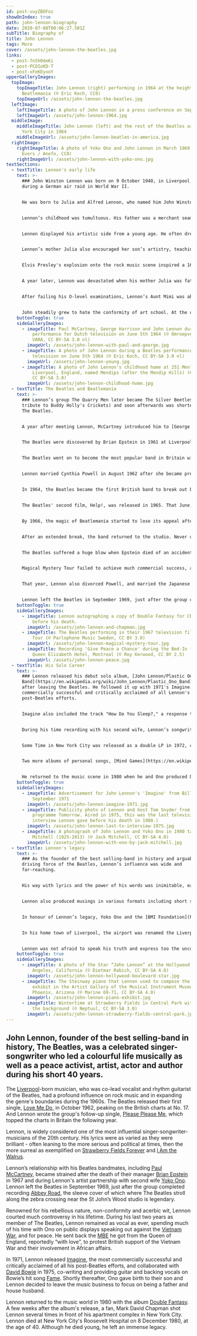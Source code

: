 ```yaml
---
id: post-vuyZBOFoz
showOnIndex: true
path: john-lennon-biography
date: 2020-07-08T00:06:27.501Z
subTitle: Biography of
title: John Lennon
tags: More
cover: /assets/john-lennon-the-beatles.jpg
links:
  - post-7nSh0deKi
  - post-PCOIoKD-T
  - post-xFeKEyxoY
upperGalleryImages:
  topImage:
    topImageTitle: John Lennon (right) performing in 1964 at the height of
      Beatlemania (© Eric Koch, CC0)
    topImageUrl: /assets/john-lennon-the-beatles.jpg
  leftImage:
    leftImageTitle: A photo of John Lennon in a press conference on September 11, 1964
    leftImageUrl: /assets/john-lennon-1964.jpg
  middleImage:
    middleImageTitle: John Lennon (left) and the rest of the Beatles arriving in New
      York City in 1964
    middleImageUrl: /assets/john-lennon-beatles-in-america.jpg
  rightImage:
    rightImageTitle: A photo of Yoko Ono and John Lennon in March 1969 (© Joost
      Evers / Anefo, CC0)
    rightImageUrl: /assets/john-lennon-with-yoko-ono.jpg
textSections:
  - textTitle: Lennon's early life
    text: >-
      ### John Winston Lennon was born on 9 October 1940, in Liverpool, England,
      during a German air raid in World War II.


      He was born to Julia and Alfred Lennon, who named him John Winston Lennon after his paternal grandfather, John "Jack" Lennon, and [Prime Minister Winston Churchill](/winston-churchill-biography).


      Lennon’s childhood was tumultuous. His father was a merchant seaman who was absent throughout most of Lennon’s life. When he was four years old, Lennon's parents separated and he ended up living with his Aunt Mimi. Lennon's mother, Julia, remarried but visited him and Mimi regularly.


      Lennon displayed his artistic side from a young age. He often drew comical cartoons that appeared in his own, self-made school magazine called the Daily Howl.


      Lennon’s mother Julia also encouraged her son’s artistry, teaching him how to play the banjo and the piano on her visits to Mimi’s. She even purchased his first guitar, and introduced him to [Elvis Presley](https://en.wikipedia.org/wiki/Elvis_Presley) and [Fats Domino](https://en.wikipedia.org/wiki/Fats_Domino).


      Elvis Presley's explosion onto the rock music scene inspired a 16-year-old Lennon to create the skiffle band called [the Quarry Men](https://en.wikipedia.org/wiki/The_Quarrymen), named after his school. Lennon met Paul McCartney at a church fete in 1957, and invited him to join the group. The two eventually formed one of the most successful songwriting partnerships in musical history.


      A year later, Lennon was devastated when his mother Julia was fatally struck by a car driven by an off-duty police officer in July 1958. The event influenced many of Lennon’s later songs, and was also one of the factors that cemented his friendship with Paul McCartney, who lost his mother to breast cancer at the age of 14. Lennon would later pen a song entitled [Julia](https://en.wikipedia.org/wiki/Julia_(Beatles_song)) in honour of his mother.


      After failing his O-level examinations, Lennon’s Aunt Mimi was able to get him accepted into the [Liverpool College of Art](https://en.wikipedia.org/wiki/Liverpool_College_of_Art) by showing them some of his drawings.


      John steadily grew to hate the conformity of art school. At the college, he started wearing Teddy Boy clothes and was threatened with expulsion for his behaviour. While there he also met his future wife, [Cynthia Powell](https://en.wikipedia.org/wiki/Cynthia_Lennon).
    buttonToggle: true
    sideGalleryImages:
      - imageTitle: Paul McCartney, George Harrison and John Lennon during a Beatles
          performance for Dutch television on June 5th 1964 (© Omroepvereniging
          VARA, CC BY-SA 3.0 nl)
        imageUrl: /assets/john-lennon-with-paul-and-george.jpg
      - imageTitle: A photo of John Lennon during a Beatles performance for Dutch
          television on June 5th 1964 (© Eric Koch, CC BY-SA 3.0 nl)
        imageUrl: /assets/john-lennon-young.jpg
      - imageTitle: A photo of John Lennon's childhood home at 251 Menlove Avenue in
          Liverpool, England, named Mendips (after the Mendip Hills) (© Havaska,
          CC BY-SA 3.0)
        imageUrl: /assets/john-lennon-childhood-home.jpg
  - textTitle: The Beatles and Beatlemania
    text: >-
      ### Lennon’s group The Quarry Men later became The Silver Beetles (a
      tribute to Buddy Holly's Crickets) and soon afterwards was shortened to
      The Beatles.


      A year after meeting Lennon, McCartney introduced him to [George Harrison](https://en.wikipedia.org/wiki/George_Harrison). Harrison and art college buddy [Stuart Sutcliffe](https://en.wikipedia.org/wiki/Stuart_Sutcliffe) also joined Lennon's band. The first recording they made was a cover version of Buddy Holly's That'll Be the Day in 1958.


      The Beatles were discovered by Brian Epstein in 1961 at Liverpool's Cavern Club, where they performed on a regular basis. Epstein secured a record contract with [EMI](https://en.wikipedia.org/wiki/EMI). With a new drummer, [Ringo Starr](https://en.wikipedia.org/wiki/Ringo_Starr), and [George Martin](https://en.wikipedia.org/wiki/George_Martin) as a producer, the group released their first single, Love Me Do, in October 1962. It peaked on the British charts at No. 17.


      The Beatles went on to become the most popular band in Britain with the release of subsequent hits as Please Please Me, She Loves You and I Want To Hold Your Hand.


      Lennon married Cynthia Powell in August 1962 after she became pregnant. The couple had one son together, Julian, who was named after Lennon's mother.


      In 1964, the Beatles became the first British band to break out big in the US, beginning with their appearance on television's [The Ed Sullivan Show](https://en.wikipedia.org/wiki/The_Ed_Sullivan_Show) in 1964. Beatlemania launched a "British Invasion" of rock bands in the US that also included [the Rolling Stones](https://en.wikipedia.org/wiki/The_Rolling_Stones) and [the Kinks](https://en.wikipedia.org/wiki/The_Kinks). Following their appearance on Sullivan, the Beatles returned to Britain to film their first film, A Hard Day's Night (1964), and prepare for their first world tour.


      The Beatles' second film, Help!, was released in 1965. That June, Queen Elizabeth II announced that the Beatles would be named a Member of the Order of the British Empire. In August 1965, the foursome performed to 55,600 fans at New York's Shea Stadium, setting a new record for largest concert audience in musical history. When the Beatles returned to England, they recorded the breakthrough album [Rubber Soul (1965)](https://en.wikipedia.org/wiki/Rubber_Soul), noted for extending beyond the love songs and pop formulas for which the band was previously well-known.


      By 1966, the magic of Beatlemania started to lose its appeal after Lennon's remark that the band was "more popular than Jesus now" caused Beatles records to be thrown on bonfires in the [US Bible belt](https://en.wikipedia.org/wiki/Bible_Belt). The Beatles gave up touring after a concert at San Francisco's Candlestick Park the same year.


      After an extended break, the band returned to the studio. Never ones to shy away from experimenting, The Beatles also channelled different genres during their 13 studio albums including pop, classical, Indian music, psychedelia and hard rock. The album [Sgt. Pepper's Lonely Hearts Club Band (1967)](https://en.wikipedia.org/wiki/Sgt._Pepper's_Lonely_Hearts_Club_Band), considered by many to be the greatest rock project in musical history, followed the hit single Strawberry Fields Forever.


      The Beatles suffered a huge blow when Epstein died of an accidental overdose of sleeping pills on August 27, 1967. McCartney took on the leadership role and the group filmed [Magical Mystery Tour](https://en.wikipedia.org/wiki/Magical_Mystery_Tour).


      Magical Mystery Tour failed to achieve much commercial success, and the Beatles retreated into Transcendental Meditation and the Maharishi Mahesh Yogi, which took them to India for two months in early 1968. In November 1968, the Beatles' double-album [The Beatles](https://en.wikipedia.org/wiki/The_Beatles_(album)) (also known as The White Album) displayed their divergent directions.


      That year, Lennon also divorced Powell, and married the Japanese avant-garde artist Yoko Ono in 1969. Lennon and Ono invented a form of peace protest by staying in bed while being filmed and interviewed, and released their single ["Give Peace a Chance" (1969)](https://en.wikipedia.org/wiki/Give_Peace_a_Chance). The presence of Ono, who always accompanied Lennon in the studio, caused tension amongst the group.


      Lennon left the Beatles in September 1969, just after the group completed recording Abbey Road. The news of the break-up was kept secret until McCartney announced his departure in April 1970, a month before the band released Let It Be, recorded just before Abbey Road.
    buttonToggle: true
    sideGalleryImages:
      - imageTitle: Lennon autographing a copy of Double Fantasy for Chapman, six hours
          before his death.
        imageUrl: /assets/john-lennon-and-chapman.jpg
      - imageTitle: The Beatles performing in their 1967 television film Magical Mystery
          Tour (© Parlophone Music Sweden, CC BY 3.0)
        imageUrl: /assets/john-lennon-magical-mystery-tour.jpg
      - imageTitle: Recording 'Give Peace a Chance' during the Bed-In for Peace at the
          Queen Elizabeth Hotel, Montreal (© Roy Kerwood, CC BY 2.5)
        imageUrl: /assets/john-lennon-peace.jpg
  - textTitle: His Solo Career
    text: >-
      ### Lennon released his debut solo album, [John Lennon/Plastic Ono
      Band](https://en.wikipedia.org/wiki/John_Lennon/Plastic_Ono_Band), soon
      after leaving the Beatles. He followed it up with 1971's Imagine, the most
      commercially successful and critically acclaimed of all Lennon's
      post-Beatles efforts.


      Imagine also included the track "How Do You Sleep?," a response to veiled messages at Lennon in some of McCartney's solo recordings. Although the former songwriting duo later buried the hatchet, they never formally worked together again.


      During his time recording with his second wife, Lennon’s songwriting became very political. Lennon and Ono moved to the United States in September 1971, and released their Anti-Vietnam War song ["Happy Xmas (War Is Over)"](https://en.wikipedia.org/wiki/Happy_Xmas_(War_Is_Over)) single in December.


      Some Time in New York City was released as a double LP in 1972, containing songs about women's rights, race relations, Britain's role in Northern Ireland and Lennon's difficulties in obtaining a green card (which he was denied due to his activism but finally granted in 1976).


      Two more albums of personal songs, [Mind Games](https://en.wikipedia.org/wiki/Mind_Games_(John_Lennon_album)) and [Walls And Bridges](https://en.wikipedia.org/wiki/Walls_and_Bridges), and one of cover versions of rock and roll songs of his youth, came before 1975 when he and Ono welcomed their son, Sean Lennon. Lennon decided to leave the music business to focus on being a father and house husband.


      He returned to the music scene in 1980 when he and Ono produced Double Fantasy, a concept album dealing with their relationship. Tragically, just a few weeks after the album's release, a fan, [Mark David Chapman](https://en.wikipedia.org/wiki/Mark_David_Chapman) shot Lennon several times in front of his apartment complex in New York City. Lennon died at New York City's Roosevelt Hospital on 8 December, 1980, at the age of 40. When Lennon died his remains were cremated and his ashes were scattered in New York's Central Park, where the [Strawberry Fields memorial](https://en.wikipedia.org/wiki/Strawberry_Fields_(memorial)) was later created.
    buttonToggle: true
    sideGalleryImages:
      - imageTitle: Advertisement for John Lennon's 'Imagine' from Billboard, 18
          September 1971
        imageUrl: /assets/john-lennon-imagine-1971.jpg
      - imageTitle: Publicity photo of Lennon and host Tom Snyder from the television
          programme Tomorrow. Aired in 1975, this was the last television
          interview Lennon gave before his death in 1980.)
        imageUrl: /assets/john-lennon-last-tv-interview-1975.jpg
      - imageTitle: A photograoh of John Lennon and Yoko Ono in 1980 taken by Jack
          Mitchell (1925-2013) (© Jack Mitchell, CC BY-SA 4.0)
        imageUrl: /assets/john-lennon-with-ono-by-jack-mitchell.jpg
  - textTitle: Lennon's legacy
    text: >-
      ### As the founder of the best selling-band in history and arguably the
      driving force of the Beatles, Lennon’s influence was wide and
      far-reaching.


      His way with lyrics and the power of his words was inimitable, earning him numerous accolades throughout his lifetime and a BBC poll identified the UK's favourite song lyric as "Imagine".


      Lennon also produced musings in various formats including short stories, poetry, plays and drawings. After his death, a series of works were published, including Skywriting by Word of Mouth (1986), Ai: Japan Through John Lennon's Eyes: A Personal Sketchbook (1992), with Lennon's illustrations of the definitions of Japanese words, and Real Love: The Drawings for Sean (1999).


      In honour of Lennon’s legacy, Yoko Ono and the [BMI Foundation](https://en.wikipedia.org/wiki/BMI_Foundation), in 1999, established an annual music competition programme for songwriters of contemporary musical genres to honour John Lennon's memory and his large creative influence. Over $400,000 has been given through [BMI Foundation's John Lennon Scholarships](https://bmifoundation.org/programs/info/john_lennon_scholarships) to talented young musicians in the US.


      In his home town of Liverpool, the airport was renamed the Liverpool John Lennon Airport in honour of the legendary musician, and the [John Lennon Peace Monument](https://en.wikipedia.org/wiki/John_Lennon_Peace_Monument) was unveiled in Chavasse Park.


      Lennon was not afraid to speak his truth and express too the uncomfortable truth of what was going on in the world and address his concerns, including [racial segregation](https://en.wikipedia.org/wiki/Racial_segregation) in the US. The Beatles refused to do a gig in the US unless the audience were integrated as one. His anti-war stance and his desire for peace in the world has inspired people worldwide to take a stand for what they believe in.
    buttonToggle: true
    sideGalleryImages:
      - imageTitle: A photo of the Star “John Lennon” at the Hollywood Walk of Fame, Los
          Angeles, California (© Dietmar Rabich, CC BY-SA 4.0)
        imageUrl: /assets/john-lennon-hollywood-boulevard-star.jpg
      - imageTitle: The Steinway piano that Lennon used to compose the song 'Imagine' on
          exhibit in the Artist Gallery of the Musical Instrument Museum in
          Phoenix, Arizona (© Marine 69-71, CC BY-SA 4.0)
        imageUrl: /assets/john-lennon-piano-exhibit.jpg
      - imageTitle: Wintertime at Strawberry Fields in Central Park with the Dakota in
          the background (© Neptuul, CC BY-SA 3.0)
        imageUrl: /assets/john-lennon-strawberry-fields-central-park.jpg
---
```

## John Lennon, founder of the best selling-band in history, The Beatles, was a celebrated singer-songwriter who led a colourful life musically as well as a peace activist, artist, actor and author during his short 40 years.

The [Liverpool](https://en.wikipedia.org/wiki/Liverpool)-born musician, who was co-lead vocalist and rhythm guitarist of the Beatles, had a profound influence on rock music and in expanding the genre's boundaries during the 1960s. The Beatles released their first single, [Love Me Do](https://en.wikipedia.org/wiki/Love_Me_Do), in October 1962, peaking on the British charts at No. 17. And Lennon wrote the group's follow-up single, [Please Please Me](https://en.wikipedia.org/wiki/Please_Please_Me), which topped the charts in Britain the following year.

Lennon, is widely considered one of the most influential singer-songwriter-musicians of the 20th century. His lyrics were as varied as they were brilliant - often leaning to the more serious and political at times, then the more surreal as exemplified on [Strawberry Fields Forever](https://en.wikipedia.org/wiki/Strawberry_Fields_Forever) and [I Am the Walrus](https://en.wikipedia.org/wiki/I_Am_the_Walrus).

Lennon’s relationship with his Beatles bandmates, including [Paul McCartney](https://en.wikipedia.org/wiki/Paul_McCartney), became strained after the death of their manager [Brian Epstein](https://en.wikipedia.org/wiki/Brian_Epstein) in 1967 and during Lennon's artist partnership with second wife [Yoko Ono](https://en.wikipedia.org/wiki/Yoko_Ono). Lennon left the Beatles in September 1969, just after the group completed recording [Abbey Road](https://en.wikipedia.org/wiki/Abbey_Road), the sleeve cover of which where The Beatles stroll along the zebra crossing near the St John’s Wood studio is legendary.

Renowned for his rebellious nature, non-conformity and acerbic wit, Lennon courted much controversy in his lifetime. During his last two years as member of The Beatles, Lennon remained as vocal as ever, spending much of his time with Ono on public displays speaking out against the [Vietnam War](https://en.wikipedia.org/wiki/Vietnam_War), and for peace. He sent back the [MBE](https://en.wikipedia.org/wiki/Order_of_the_British_Empire) he got from the Queen of England, reportedly “with love”, to protest British support of the Vietnam War and their involvement in African affairs.

In 1971, Lennon released [Imagine](https://en.wikipedia.org/wiki/Imagine_(John_Lennon_song)), the most commercially successful and critically acclaimed of all his post-Beatles efforts, and collaborated with [David Bowie](https://en.wikipedia.org/wiki/David_Bowie) in 1975, co-writing and providing guitar and backing vocals on Bowie’s hit song [Fame](https://en.wikipedia.org/wiki/Fame_(David_Bowie_song)). Shortly thereafter, Ono gave birth to their son and Lennon decided to leave the music business to focus on being a father and house husband.

Lennon returned to the music world in 1980 with the album [Double Fantasy](https://en.wikipedia.org/wiki/Double_Fantasy). A few weeks after the album's release, a fan, Mark David Chapman shot Lennon several times in front of his apartment complex in New York City. Lennon died at New York City's Roosevelt Hospital on 8 December 1980, at the age of 40. Although he died young, he left an immense legacy.